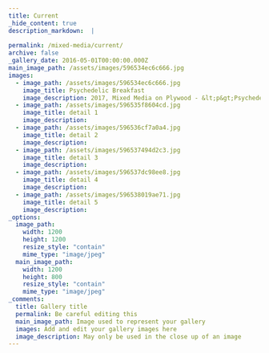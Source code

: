 ```yaml
---
title: Current
_hide_content: true
description_markdown:  |
  
permalink: /mixed-media/current/
archive: false
_gallery_date: 2016-05-01T00:00:00.000Z
main_image_path: /assets/images/596534ec6c666.jpg
images:            
  - image_path: /assets/images/596534ec6c666.jpg
    image_title: Psychedelic Breakfast
    image_description: 2017, Mixed Media on Plywood - &lt;p&gt;Psychedelic Breakfast is a site-specific work inspired by psychedelia and the fusion of cultures created especially for Vinyl Deptford as part of the Deptford X Fringe 2016. &amp;nbsp;It takes the form of a concertina book-like sculpture made out of wood, with pages the dimensions of a 7&amp;rdquo; single is inspired by some of the iconic album covers of 60s and 70s.  
  - image_path: /assets/images/596535f8604cd.jpg
    image_title: detail 1
    image_description:
  - image_path: /assets/images/596536cf7a0a4.jpg
    image_title: detail 2
    image_description:
  - image_path: /assets/images/596537494d2c3.jpg
    image_title: detail 3
    image_description:
  - image_path: /assets/images/596537dc98ee8.jpg
    image_title: detail 4
    image_description:
  - image_path: /assets/images/596538019ae71.jpg
    image_title: detail 5
    image_description:          
_options:
  image_path:
    width: 1200
    height: 1200
    resize_style: "contain"
    mime_type: "image/jpeg"
  main_image_path:
    width: 1200
    height: 800
    resize_style: "contain"
    mime_type: "image/jpeg"
_comments:
  title: Gallery title
  permalink: Be careful editing this
  main_image_path: Image used to represent your gallery
  images: Add and edit your gallery images here
  image_description: May only be used in the close up of an image
---
```


